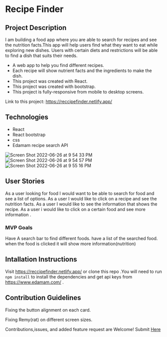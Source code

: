 # Recipe Finder

## Project Description 
I am building a food app where you are able to search for recipes and see the nutrition facts.This app will help users find what they want to eat while exploring new dishes. Users with certain diets and restrictions will be able to find a dish that suits their needs.
* A web app to help you find different recipes.
* Each recipe will show nutrient facts and the ingredients to make the dish.
* This project was created with React.
* This project was created with bootstrap.
* This project is fully-responsive from mobile to desktop screens. 

Link to this project: https://reccipefinder.netlify.app/
## Technologies
 * React
 * React bootstrap
 * css
 * Edamam recipe search API

![Screen Shot 2022-06-26 at 9 54 33 PM](https://user-images.githubusercontent.com/74582512/175863421-c9a4eee6-e7bc-4993-8fb2-d8fb95f7f5ae.png)
![Screen Shot 2022-06-26 at 9 54 57 PM](https://user-images.githubusercontent.com/74582512/175863429-f70447cb-9dac-4dd3-ae4c-7e00d2c004f8.png)
![Screen Shot 2022-06-26 at 9 55 16 PM](https://user-images.githubusercontent.com/74582512/175863435-b374eacf-6df0-4181-8420-593399eecc76.png)

## User Stories
As a user looking for food I would want to be able to search for food and see a list of options.
As a user I would like to click on a recipe and see the nutrition facts.
As a user I would like to see the information that shows the recipe.
As a user i would like to click on a certain food and see more information .
### MVP Goals
Have A search bar to find different foods.
have a list of the searched food.
when the food is clicked it will show more information(nutrition)
## Intallation Instructions
Visit https://reccipefinder.netlify.app/ or clone this repo .You will need to run `npm install` to install the dependencies and get api keys from https://www.edamam.com/ .
## Contribution Guidelines
Fixing the button alignment on each card.

Fixing Remy(rat) on different screen sizes.

 Contributions,issues, and added feature request are Welcome!
 Submit [Here](https://github.com/blees12345/Recipe-finder/issues) 
